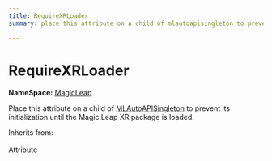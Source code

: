 ```yaml
---
title: RequireXRLoader
summary: place this attribute on a child of mlautoapisingleton to prevent its initialization until the magic leap xr package is loaded. 

---
```


# RequireXRLoader



**NameSpace:** 
[MagicLeap](/versioned_docs/version-14-Jun-2023/unity-api/api/UnityEngine.XR.MagicLeap/UnityEngine.XR.MagicLeap.md) 


Place this attribute on a child of [MLAutoAPISingleton](/versioned_docs/version-14-Jun-2023/unity-api/api/UnityEngine.XR.MagicLeap/UnityEngine.XR.MagicLeap.MLAutoAPISingleton.md) to prevent its initialization until the Magic Leap XR package is loaded.   


Inherits from: <br></br>Attribute




